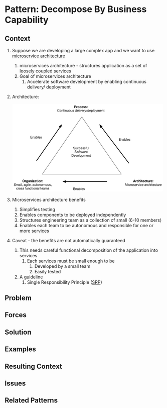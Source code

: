 # Pattern: Decompose By Business Capability #
## Context ##
1. Suppose we are developing a large complex app and we want to use [microservice architecture](https://microservices.io/patterns/microservices.html)
	1. microservices architecture - structures application as a set of loosely coupled services
	2. Goal of microservices architecture
		1. Accelerate software development by enabling continuous delivery/ deployment
2. Architecture:

	![Successful software development](successful_software_development.png)

3. Microservices architecture benefits
	1. Simplifies testing
	2. Enables components to be deployed independently
	3. Structures engineering team as a collection of small (6-10 members)
	4. Enables each team to be autonomous and responsible for one or more services
4. Caveat - the benefits are not automatically guaranteed
	1. This needs careful functional decomposition of the application into services
		1. Each services must be small enough to be
			1. Developed by a small team
			2. Easily tested
	2. A guideline
		1. Single Responsibility Principle ([SRP](http://www.objectmentor.com/resources/articles/srp.pdf))

## Problem ##
## Forces ##
## Solution ##
## Examples ##
## Resulting Context ##
## Issues ##
## Related Patterns ##